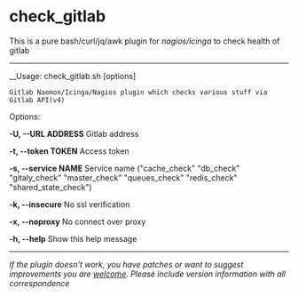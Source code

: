 # check_gitlab

This is a pure bash/curl/jq/awk plugin for _nagios/icinga_ to check health of gitlab

--------------

__Usage: check_gitlab.sh [options]

	Gitlab Naemon/Icinga/Nagios plugin which checks various stuff via Gitlab API(v4)

Options:

  **-U, --URL ADDRESS**                Gitlab address

  **-t, --token TOKEN**                Access token

  **-s, --service NAME**               Service name ("cache_check" "db_check" "gitaly_check" "master_check" "queues_check" "redis_check" "shared_state_check")

  **-k, --insecure**                   No ssl verification

  **-x, --noproxy**                    No connect over proxy

  **-h, --help**                       Show this help message

--------------

_If the plugin doesn't work, you have patches or want to suggest improvements
you are [welcome](https://github.com/kozliatko/check_gitlab/issues).
Please include version information with all correspondence_

